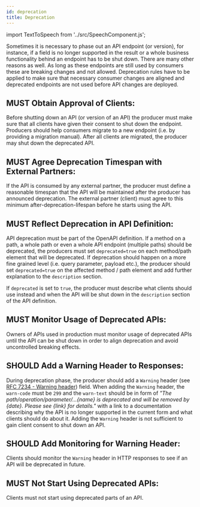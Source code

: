 ```yaml
---
id: deprecation
title: Deprecation
---
```

import TextToSpeech from '../src/SpeechComponent.js';

<TextToSpeech>

Sometimes it is necessary to phase out an API endpoint (or version), for instance, if a field is no longer supported in the result or a whole business functionality behind an endpoint has to be shut down. There are many other reasons as well. As long as these endpoints are still used by consumers these are breaking changes and not allowed. Deprecation rules have to be applied to make sure that necessary consumer changes are aligned and deprecated endpoints are not used before API changes are deployed.

## MUST Obtain Approval of Clients:

Before shutting down an API (or version of an API) the producer must make sure that all clients have given their consent to shut down the endpoint. Producers should help consumers migrate to a new endpoint (i.e. by providing a migration manual). After all clients are migrated, the producer may shut down the deprecated API.
## MUST Agree Deprecation Timespan with External Partners:

If the API is consumed by any external partner, the producer must define a reasonable timespan that the API will be maintained after the producer has announced deprecation. The external partner (client) must agree to this minimum after-deprecation-lifespan before he starts using the API.
## MUST Reflect Deprecation in API Definition:

API deprecation must be part of the OpenAPI definition. If a method on a path, a whole path or even a whole API endpoint (multiple paths) should be deprecated, the producers must set `deprecated=true` on each method/path element that will be deprecated. If deprecation should happen on a more fine grained level (i.e. query parameter, payload etc.), the producer should set `deprecated=true` on the affected method / path element and add further explanation to the `description` section.

If `deprecated` is set to `true`, the producer must describe what clients should use instead and when the API will be shut down in the `description` section of the API definition.
## MUST Monitor Usage of Deprecated APIs:

Owners of APIs used in production must monitor usage of deprecated APIs until the API can be shut down in order to align deprecation and avoid uncontrolled breaking effects.
## SHOULD Add a Warning Header to Responses:

During deprecation phase, the producer should add a `Warning` header (see [RFC 7234 - Warning header](https://tools.ietf.org/html/rfc7234#section-5.5)) field. When adding the `Warning` header, the `warn-code` must be `299` and the `warn-text` should be in form of *"The path/operation/parameter/…​{name} is deprecated and will be removed by {date}. Please see {link} for details."* with a link to a documentation describing why the API is no longer supported in the current form and what clients should do about it. Adding the `Warning` header is not sufficient to gain client consent to shut down an API.
## SHOULD Add Monitoring for Warning Header:

Clients should monitor the `Warning` header in HTTP responses to see if an API will be deprecated in future.
## MUST Not Start Using Deprecated APIs:

Clients must not start using deprecated parts of an API.

</TextToSpeech>